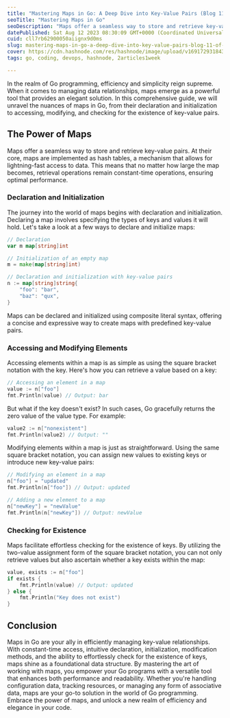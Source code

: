 ```yaml
---
title: "Mastering Maps in Go: A Deep Dive into Key-Value Pairs (Blog 11 of the Go Series)"
seoTitle: "Mastering Maps in Go"
seoDescription: "Maps offer a seamless way to store and retrieve key-value pairs."
datePublished: Sat Aug 12 2023 08:30:09 GMT+0000 (Coordinated Universal Time)
cuid: cll7rb62900050aiignx9d0ms
slug: mastering-maps-in-go-a-deep-dive-into-key-value-pairs-blog-11-of-the-go-series
cover: https://cdn.hashnode.com/res/hashnode/image/upload/v1691729318432/04e968d6-41d4-4217-b2df-084911632562.png
tags: go, coding, devops, hashnode, 2articles1week

---
```


In the realm of Go programming, efficiency and simplicity reign supreme. When it comes to managing data relationships, maps emerge as a powerful tool that provides an elegant solution. In this comprehensive guide, we will unravel the nuances of maps in Go, from their declaration and initialization to accessing, modifying, and checking for the existence of key-value pairs.

## The Power of Maps

Maps offer a seamless way to store and retrieve key-value pairs. At their core, maps are implemented as hash tables, a mechanism that allows for lightning-fast access to data. This means that no matter how large the map becomes, retrieval operations remain constant-time operations, ensuring optimal performance.

### Declaration and Initialization

The journey into the world of maps begins with declaration and initialization. Declaring a map involves specifying the types of keys and values it will hold. Let's take a look at a few ways to declare and initialize maps:

```go
// Declaration
var m map[string]int

// Initialization of an empty map
m = make(map[string]int)

// Declaration and initialization with key-value pairs
n := map[string]string{
    "foo": "bar",
    "baz": "qux",
}
```

Maps can be declared and initialized using composite literal syntax, offering a concise and expressive way to create maps with predefined key-value pairs.

### Accessing and Modifying Elements

Accessing elements within a map is as simple as using the square bracket notation with the key. Here's how you can retrieve a value based on a key:

```go
// Accessing an element in a map
value := n["foo"]
fmt.Println(value) // Output: bar
```

But what if the key doesn't exist? In such cases, Go gracefully returns the zero value of the value type. For example:

```go
value2 := n["nonexistent"]
fmt.Println(value2) // Output: ""
```

Modifying elements within a map is just as straightforward. Using the same square bracket notation, you can assign new values to existing keys or introduce new key-value pairs:

```go
// Modifying an element in a map
n["foo"] = "updated"
fmt.Println(n["foo"]) // Output: updated

// Adding a new element to a map
n["newKey"] = "newValue"
fmt.Println(n["newKey"]) // Output: newValue
```

### Checking for Existence

Maps facilitate effortless checking for the existence of keys. By utilizing the two-value assignment form of the square bracket notation, you can not only retrieve values but also ascertain whether a key exists within the map:

```go
value, exists := n["foo"]
if exists {
    fmt.Println(value) // Output: updated
} else {
    fmt.Println("Key does not exist")
}
```

## Conclusion

Maps in Go are your ally in efficiently managing key-value relationships. With constant-time access, intuitive declaration, initialization, modification methods, and the ability to effortlessly check for the existence of keys, maps shine as a foundational data structure. By mastering the art of working with maps, you empower your Go programs with a versatile tool that enhances both performance and readability. Whether you're handling configuration data, tracking resources, or managing any form of associative data, maps are your go-to solution in the world of Go programming. Embrace the power of maps, and unlock a new realm of efficiency and elegance in your code.